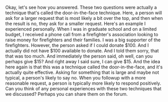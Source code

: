 Okay, let's see how you answered. These two questions were actually a technique
that's called the door-in-the-face technique. Here, a person will ask for a
larger request that is most likely a bit over the top, and then when the result
is no, they ask for a smaller request. Here's an example I experienced
personally. When I was in graduate school and on a limited budget, I received a
phone call from a firefighter's association looking to raise money for
firefighters and their families. I was a big supporter of the firefighters.
However, the person asked if I could donate $100. And I actually did not have
$100 available to donate. And I told them sorry, that that was too much. And
immediately the person said, oh well, can you perhaps give $15? And right away
I said sure, I can give $15. And the idea here again is that this was a
technique called the door-in-the-face, and it's actually quite effective.
Asking for something that is large and maybe not typical, a person's likely to
say no. When you followup with a more reasonable request, a person is typically
more likely to respond positively. Can you think of any personal experiences
with these two techniques that we discussed? Perhaps you can share them on the
forum.

